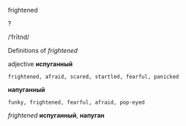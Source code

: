 frightened

?

/ˈfrītnd/

Definitions of _frightened_

adjective
**испуганный**

    frightened, afraid, scared, startled, fearful, panicked
**напуганный**

    funky, frightened, fearful, afraid, pop-eyed

_frightened_
**испуганный**, **напуган**